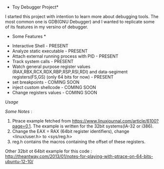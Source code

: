 * Toy Debugger Project*

I started this project with intention to learn more about debugging tools. The most common one is GDB(GNU Debugger) and I wanted to replicate some of its features in my versino of debugger. 

* Some Features *

- Interactive Shell - PRESENT
- Analyze static executable - PRESENT
- Attach external running process with PID - PRESENT
- Track system calls - PRESENT
- Watch general purpose register values (RAX,RBX,RCX,RDX,RBP,RSP,RSI,RDI) and data-segiment registers(FS,GS) (only 64 bits for now) - PRESENT
- set breakpoints - COMING SOON
- inject custom shellcode - COMING SOON
- Change registers values - COMING SOON


*Usage*




*Some Notes* : 

1. Ptrace example fetched from https://www.linuxjournal.com/article/6100?page=0,1. The example is written for the 32bit systems(IA-32 or i386).
2. Change the EAX = RAX (64bit register identifiers), change <linux/user.h> to <sys/reg.h>
3. reg.h contains the macros containing the offset of these registers.

Other 32bit ot 64bit example for this code : http://theantway.com/2013/01/notes-for-playing-with-ptrace-on-64-bits-ubuntu-12-10/
